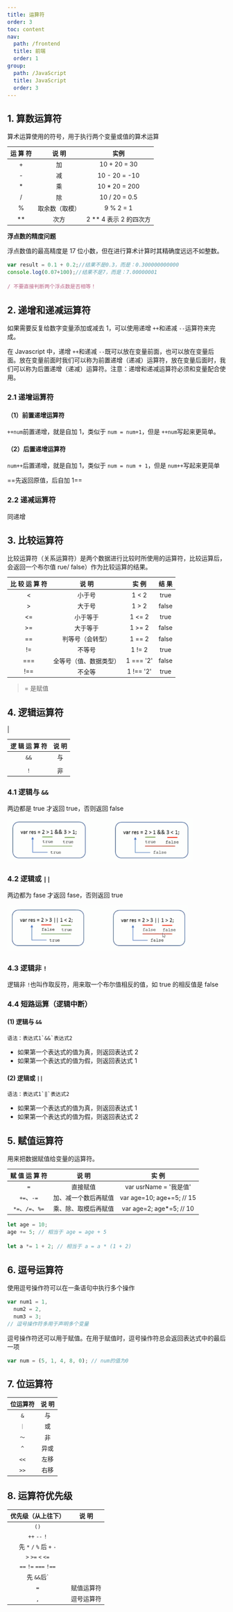 ```yaml
---
title: 运算符
order: 3
toc: content
nav:
  path: /frontend
  title: 前端
  order: 1
group:
  path: /JavaScript
  title: JavaScript
  order: 3
---
```


## 1. 算数运算符

算术运算使用的符号，用于执行两个变量或值的算术运算

| 运 算 符 |     说 明      |           实例           |
| :------: | :------------: | :----------------------: |
|    +     |       加       |       10 + 20 = 30       |
|    -     |       减       |      10 - 20 = -10       |
|    \*    |       乘       |      10 \* 20 = 200      |
|    /     |       除       |      10 / 20 = 0.5       |
|    %     | 取余数（取模） |        9 % 2 = 1         |
|   \*\*   |      次方      | 2 \*\* 4 表示 2 的四次方 |

**浮点数的精度问题**

浮点数值的最高精度是 17 位小数，但在进行算术计算时其精确度远远不如整数。

```js
var result = 0.1 + 0.2;//结果不是0.3，而是：0.300000000000
console.log(0.07+100);//结果不是7，而是：7.00000001

/ 不要直接判断两个浮点数是否相等！
```

## 2. 递增和递减运算符

如果需要反复给数字变量添加或减去 1，可以使用递增 `++`和递减 `--`运算符来完成。

在 Javascript 中，递增 `++`和递减 `--`既可以放在变量前面，也可以放在变量后面。放在变量前面时我们可以称为前置递增（递减）运算符，放在变量后面时，我们可以称为后置递增（递减）运算符。注意：递增和递减运算符必须和变量配合使用。

### 2.1 递增运算符

#### （1）前置递增运算符

`++num`前置递增，就是自加 1，类似于 `num = num+1`，但是 `++num`写起来更简单。

#### （2）后置递增运算符

`num++`后置递增，就是自加 1，类似于 `num = num + 1`，但是 `num++`写起来更简单

==先返回原值，后自加 1==

### 2.2 递减运算符

同递增

## 3. 比较运算符

比较运算符（关系运算符）是两个数据进行比较时所使用的运算符，比较运算后，会返回一个布尔值 rue/ false）作为比较运算的结果。

| 比 较 运 算 符 |         说 明          |   实 例   | 结 果 |
| :------------: | :--------------------: | :-------: | :---: |
|       <        |         小于号         |   1 < 2   | true  |
|       >        |         大于号         |   1 > 2   | false |
|       <=       |        小于等于        |  1 <= 2   | true  |
|       >=       |        大于等于        |  1 >= 2   | false |
|       ==       |    判等号（会转型）    |  1 == 2   | false |
|       !=       |         不等号         |  1 != 2   | true  |
|      ===       | 全等号（值、数据类型） | 1 === '2' | false |
|      !==       |         不全等         | 1 !== '2' | true  |

> = 是赋值

## 4. 逻辑运算符

|

| 逻 辑 运 算 符 | 说 明 |
| :------------: | :---: |
|      `&&`      |  与   |
|                |       |
|      `！`      |  非   |

### 4.1 逻辑与 `&&`

两边都是 true 才返回 true，否则返回 false

<img src="./assets/image-20210223162825341.png" alt="image-20210223162825341" style="zoom: 67%;" />

### 4.2 逻辑或 `||`

两边都为 fase 才返回 fase，否则返回 true

<img src="./assets/image-20210223162957225.png" alt="image-20210223162957225" style="zoom:67%;" />

### 4.3 逻辑非 `!`

逻辑非 `!`也叫作取反符，用来取一个布尔值相反的值，如 true 的相反值是 false

### 4.4 短路运算（逻辑中断）

#### (1) 逻辑与 `&&`

    语法：表达式1`&&`表达式2

- 如果第一个表达式的值为真，则返回表达式 2
- 如果第一个表达式的值为假，则返回表达式 1

#### (2) 逻辑或 `||`

    语法：表达式1`‖`表达式2

- 如果第一个表达式的值为真，则返回表达式 1
- 如果第一个表达式的值为假，则返回表达式 2

## 5. 赋值运算符

用来把数据赋值给变量的运算符。

|  赋 值 运 算 符  |        说 明         |           实 例           |
| :--------------: | :------------------: | :-----------------------: |
|       `=`        |       直接赋值       |  var usrName = '我是值'   |
|    `+=`、`-=`    | 加、减一个数后再赋值 | var age=10; age+=5; // 15 |
| `*=`、`/=`、`%=` | 乘、除、取模后再赋值 | var age=2; age\*=5; // 10 |

```js
let age = 10;
age += 5; // 相当于 age = age + 5

let a *= 1 + 2; // 相当于 a = a * (1 + 2)
```

## 6. 逗号运算符

使用逗号操作符可以在一条语句中执行多个操作

```js
var num1 = 1,
  num2 = 2,
  num3 = 3;
// 逗号操作符多用于声明多个变量
```

逗号操作符还可以用于赋值。在用于赋值时，逗号操作符总会返回表达式中的最后一项

```js
var num = (5, 1, 4, 8, 0); // num的值为0
```

## 7. 位运算符

| 位运算符 | 说 明 |
| :------: | :---: |
|   `&`    |  与   |
|   `｜`   |  或   |
|   `～`   |  非   |
|   `^`    | 异或  |
|   `<<`   | 左移  |
|   `>>`   | 右移  |

## 8. 运算符优先级

|    优先级（从上往下）     |   说 明    |
| :-----------------------: | :--------: |
|           `()`            |            |
|       `++` `--` `!`       |            |
| 先 `*` `/` `%` 后 `+` `-` |            |
|     `>` `>=` `<` `<=`     |            |
|   `==` `!=` `===` `!==`   |            |
|        先 `&&`后`         |            |
|            `=`            | 赋值运算符 |
|            `,`            | 逗号运算符 |
